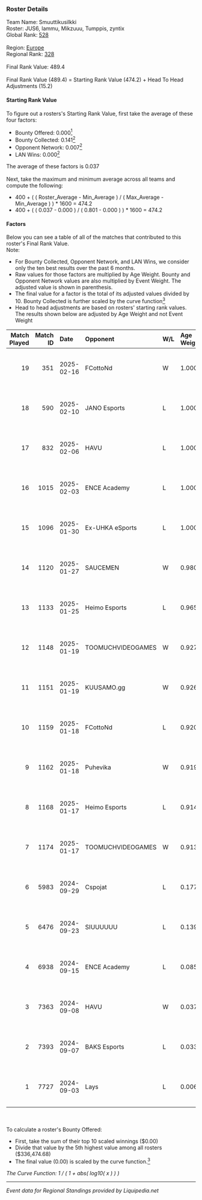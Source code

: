 ### Roster Details<br />
Team Name: Smuuttikusilkki<br />
Roster: JUS6, lammu, Mikzuuu, Tumppis, zyntix<br />
Global Rank: [528](../standings_global.md)<br />
<br />
Region: [Europe]( ../standings_europe.md)<br />
Regional Rank: [328]( ../standings_europe.md)<br />
<br />
Final Rank Value:  489.4<br />
<br />
Final Rank Value (489.4) = Starting Rank Value (474.2) + Head To Head Adjustments (15.2)<br />

#### Starting Rank Value<br />
To figure out a rosters's Starting Rank Value, first take the average of these four factors:<br />
- Bounty Offered: 0.000[<sup>1</sup>](#table2)
- Bounty Collected: 0.141[<sup>2</sup>](#table1)
- Opponent Network: 0.007[<sup>2</sup>](#table1)
- LAN Wins: 0.000[<sup>2</sup>](#table1)

The average of these factors is 0.037<br />
<br />
Next, take the maximum and minimum average across all teams and compute the following:<br />
- 400 + ( ( Roster_Average - Min_Average ) / ( Max_Average - Min_Average ) ) * 1600 = 474.2
- 400 + ( ( 0.037 - 0.000 ) / ( 0.801 - 0.000 ) ) * 1600 = 474.2


#### Factors<br />
Below you can see a table of all of the matches that contributed to this roster's Final Rank Value.<br />
Note:<br />

- For Bounty Collected, Opponent Network, and LAN Wins, we consider only the ten best results over the past 6 months.
- Raw values for those factors are multiplied by Age Weight. Bounty and Opponent Network values are also multiplied by Event Weight. The adjusted value is shown in parenthesis.
- The final value for a factor is the total of its adjusted values divided by 10. Bounty Collected is further scaled by the curve function[<sup>3</sup>](#curveFunction)
- Head to head adjustments are based on rosters' starting rank values. The results shown below are adjusted by Age Weight and not Event Weight
<span id="table1"></span><br />


| Match Played | Match ID | Date       | Opponent          | W/L | Age Weight | Event Weight | Bounty Collected | Opponent Network | LAN Wins  | H2H Adj. | Roster                                |
| -: | -: | :- | :- | :- | :- | :- | :- | :- | :- | -: | :- |
|           19 |      351 | 2025-02-16 | FCottoNd          | W   | 1.000      | 0.143        | 0.000 (0.000)    | 0.179 (0.026)    | 0 (0.000) |    14.05 | JUS6, lammu, Mikzuuu, Tumppis, zyntix |
|           18 |      590 | 2025-02-10 | JANO Esports      | L   | 1.000      | -            | -                | -                | -         |    -4.91 | JUS6, lammu, Mikzuuu, Tumppis, zyntix |
|           17 |      832 | 2025-02-06 | HAVU              | L   | 1.000      | -            | -                | -                | -         |    -6.84 | JUS6, lammu, Mikzuuu, Tumppis, zyntix |
|           16 |     1015 | 2025-02-03 | ENCE Academy      | L   | 1.000      | -            | -                | -                | -         |    -4.65 | JUS6, lammu, Mikzuuu, Tumppis, zyntix |
|           15 |     1096 | 2025-01-30 | Ex-UHKA eSports   | L   | 1.000      | -            | -                | -                | -         |   -13.71 | JUS6, lammu, Mikzuuu, Tumppis, zyntix |
|           14 |     1120 | 2025-01-27 | SAUCEMEN          | W   | 0.980      | 0.143        | 0.000 (0.000)    | 0.087 (0.012)    | 0 (0.000) |    11.46 | JUS6, lammu, Mikzuuu, Tumppis, zyntix |
|           13 |     1133 | 2025-01-25 | Heimo Esports     | L   | 0.965      | -            | -                | -                | -         |    -6.77 | JUS6, lammu, Mikzuuu, Tumppis, zyntix |
|           12 |     1148 | 2025-01-19 | TOOMUCHVIDEOGAMES | W   | 0.927      | 0.143        | 0.000 (0.000)    | 0.045 (0.006)    | 0 (0.000) |    12.76 | JUS6, lammu, Mikzuuu, Tumppis, zyntix |
|           11 |     1151 | 2025-01-19 | KUUSAMO.gg        | W   | 0.926      | 0.143        | 0.000 (0.000)    | 0.164 (0.022)    | 0 (0.000) |    16.91 | JUS6, lammu, Mikzuuu, Tumppis, zyntix |
|           10 |     1159 | 2025-01-18 | FCottoNd          | L   | 0.920      | -            | -                | -                | -         |   -16.69 | JUS6, lammu, Mikzuuu, Tumppis, zyntix |
|            9 |     1162 | 2025-01-18 | Puhevika          | W   | 0.919      | 0.143        | 0.000 (0.000)    | 0.000 (0.000)    | 0 (0.000) |    11.02 | JUS6, lammu, Mikzuuu, Tumppis, zyntix |
|            8 |     1168 | 2025-01-17 | Heimo Esports     | L   | 0.914      | -            | -                | -                | -         |    -6.11 | JUS6, lammu, Mikzuuu, Tumppis, zyntix |
|            7 |     1174 | 2025-01-17 | TOOMUCHVIDEOGAMES | W   | 0.913      | 0.143        | 0.000 (0.000)    | 0.045 (0.006)    | 0 (0.000) |    14.04 | JUS6, lammu, Mikzuuu, Tumppis, zyntix |
|            6 |     5983 | 2024-09-29 | Cspojat           | L   | 0.177      | -            | -                | -                | -         |    -2.70 | hNR1, JUS6, lammu, Tumppis, zyntix    |
|            5 |     6476 | 2024-09-23 | SIUUUUUU          | L   | 0.139      | -            | -                | -                | -         |    -2.62 | hNR1, JUS6, lammu, Tumppis, zyntix    |
|            4 |     6938 | 2024-09-15 | ENCE Academy      | L   | 0.085      | -            | -                | -                | -         |    -0.34 | hNR1, JUS6, lammu, Tumppis, zyntix    |
|            3 |     7363 | 2024-09-08 | HAVU              | W   | 0.037      | 0.143        | 0.002 (0.000)    | 0.378 (0.002)    | 0 (0.000) |     0.87 | hNR1, JUS6, lammu, Tumppis, zyntix    |
|            2 |     7393 | 2024-09-07 | BAKS Esports      | L   | 0.033      | -            | -                | -                | -         |    -0.46 | hNR1, JUS6, lammu, Tumppis, zyntix    |
|            1 |     7727 | 2024-09-03 | Lays              | L   | 0.006      | -            | -                | -                | -         |    -0.12 | hNR1, JUS6, lammu, Tumppis, zyntix    |

<br />
<span id="table2"></span><br />
To calculate a roster's Bounty Offered:<br />

- First, take the sum of their top 10 scaled winnings ($0.00)
- Divide that value by the 5th highest value among all rosters ($336,474.68)
- The final value (0.00) is scaled by the curve function.[<sup>3</sup>](#curveFunction)

<span id="curveFunction"></span>_The Curve Function: 1 / ( 1 + abs( log10( x ) ) )_<br />

---
_Event data for Regional Standings provided by Liquipedia.net_<br />
